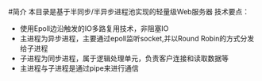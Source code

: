 #简介
本目录是基于半同步/半异步进程池实现的轻量级Web服务器
技术要点：
* 使用Epoll边沿触发的IO多路复用技术，非阻塞IO
* 主进程为异步进程，主要通过epoll监听socket,并以Round Robin的方式分发给子进程
* 子进程为同步进程，属于逻辑处理单元，负责客户连接和读取数据等
* 主进程与子进程是通过pipe来进行通信
